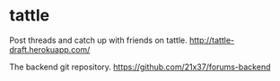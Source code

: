 # tattle

Post threads and catch up with friends on tattle.
http://tattle-draft.herokuapp.com/


The backend git repository.
https://github.com/21x37/forums-backend